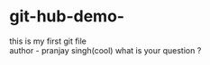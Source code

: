 # git-hub-demo-
this is my first git file
<br>
author - pranjay singh(cool) 
what is your question ?